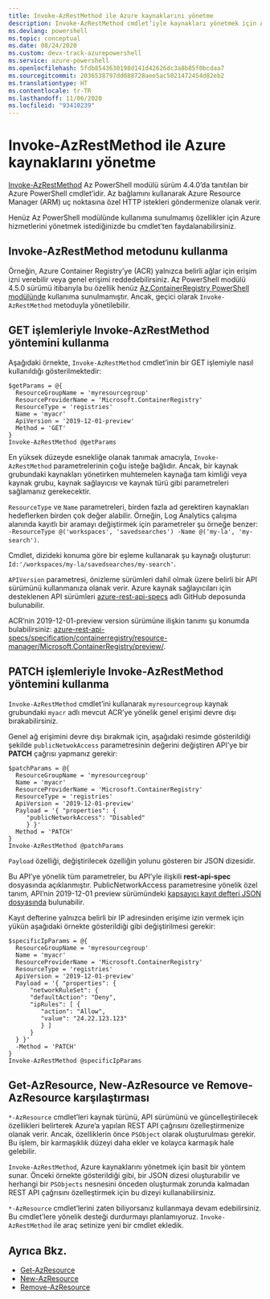 ```yaml
---
title: Invoke-AzRestMethod ile Azure kaynaklarını yönetme
description: Invoke-AzRestMethod cmdlet’iyle kaynakları yönetmek için Azure PowerShell’i kullanma.
ms.devlang: powershell
ms.topic: conceptual
ms.date: 08/24/2020
ms.custom: devx-track-azurepowershell
ms.service: azure-powershell
ms.openlocfilehash: 5fdb8543630198d141d42626dc3a8b85f0bcdaa7
ms.sourcegitcommit: 2036538797dd088728aee5ac5021472454d82eb2
ms.translationtype: HT
ms.contentlocale: tr-TR
ms.lasthandoff: 11/06/2020
ms.locfileid: "93410239"
---
```

# <a name="manage-azure-resources-with-invoke-azrestmethod"></a>Invoke-AzRestMethod ile Azure kaynaklarını yönetme

[Invoke-AzRestMethod](/powershell/module/az.accounts/invoke-azrestmethod) Az PowerShell modülü sürüm 4.4.0’da tanıtılan bir Azure PowerShell cmdlet’idir. Az bağlamını kullanarak Azure Resource Manager (ARM) uç noktasına özel HTTP istekleri göndermenize olanak verir.

Henüz Az PowerShell modülünde kullanıma sunulmamış özellikler için Azure hizmetlerini yönetmek istediğinizde bu cmdlet’ten faydalanabilirsiniz.

## <a name="how-to-use-invoke-azrestmethod"></a>Invoke-AzRestMethod metodunu kullanma

Örneğin, Azure Container Registry’ye (ACR) yalnızca belirli ağlar için erişim izni verebilir veya genel erişimi reddedebilirsiniz. Az PowerShell modülü 4.5.0 sürümü itibarıyla bu özellik henüz [Az.ContainerRegistry PowerShell modülünde](/powershell/module/Az.ContainerRegistry/) kullanıma sunulmamıştır. Ancak, geçici olarak `Invoke-AzRestMethod` metoduyla yönetilebilir.

## <a name="using-invoke-azrestmethod-with-get-operations"></a>GET işlemleriyle Invoke-AzRestMethod yöntemini kullanma

Aşağıdaki örnekte, `Invoke-AzRestMethod` cmdlet’inin bir GET işlemiyle nasıl kullanıldığı gösterilmektedir:

```azurepowershell-interactive
$getParams = @{
  ResourceGroupName = 'myresourcegroup'
  ResourceProviderName = 'Microsoft.ContainerRegistry'
  ResourceType = 'registries'
  Name = 'myacr'
  ApiVersion = '2019-12-01-preview'
  Method = 'GET'
}
Invoke-AzRestMethod @getParams
```

En yüksek düzeyde esnekliğe olanak tanımak amacıyla, `Invoke-AzRestMethod` parametrelerinin çoğu isteğe bağlıdır.
Ancak, bir kaynak grubundaki kaynakları yönetirken muhtemelen kaynağa tam kimliği veya kaynak grubu, kaynak sağlayıcısı ve kaynak türü gibi parametreleri sağlamanız gerekecektir.

`ResourceType` ve `Name` parametreleri, birden fazla ad gerektiren kaynakları hedeflerken birden çok değer alabilir. Örneğin, Log Analytics çalışma alanında kayıtlı bir aramayı değiştirmek için parametreler şu örneğe benzer: `-ResourceType @('workspaces', 'savedsearches') -Name @('my-la', 'my-search')`.

Cmdlet, dizideki konuma göre bir eşleme kullanarak şu kaynağı oluşturur: `Id:'/workspaces/my-la/savedsearches/my-search'`.

`APIVersion` parametresi, önizleme sürümleri dahil olmak üzere belirli bir API sürümünü kullanmanıza olanak verir. Azure kaynak sağlayıcıları için desteklenen API sürümleri [azure-rest-api-specs](https://github.com/Azure/azure-rest-api-specs) adlı GitHub deposunda bulunabilir.

ACR’nin 2019-12-01-preview version sürümüne ilişkin tanımı şu konumda bulabilirsiniz: [azure-rest-api-specs/specification/containerregistry/resource-manager/Microsoft.ContainerRegistry/preview/](https://github.com/Azure/azure-rest-api-specs/tree/master/specification/containerregistry/resource-manager/Microsoft.ContainerRegistry/preview).

## <a name="using-invoke-azrestmethod-with-patch-operations"></a>PATCH işlemleriyle Invoke-AzRestMethod yöntemini kullanma

`Invoke-AzRestMethod` cmdlet’ini kullanarak `myresourcegroup` kaynak grubundaki `myacr` adlı mevcut ACR’ye yönelik genel erişimi devre dışı bırakabilirsiniz.

Genel ağ erişimini devre dışı bırakmak için, aşağıdaki resimde gösterildiği şekilde `publicNetwokAccess` parametresinin değerini değiştiren API’ye bir **PATCH** çağrısı yapmanız gerekir:

```azurepowershell-interactive
$patchParams = @{
  ResourceGroupName = 'myresourcegroup'
  Name = 'myacr'
  ResourceProviderName = 'Microsoft.ContainerRegistry'
  ResourceType = 'registries'
  ApiVersion = '2019-12-01-preview'
  Payload = '{ "properties": {
     "publicNetworkAccess": "Disabled"
     } }'
  Method = 'PATCH'
}
Invoke-AzRestMethod @patchParams
```

`Payload` özelliği, değiştirilecek özelliğin yolunu gösteren bir JSON dizesidir.

Bu API’ye yönelik tüm parametreler, bu API’yle ilişkili **rest-api-spec** dosyasında açıklanmıştır.
PublicNetworkAccess parametresine yönelik özel tanım, API’nin 2019-12-01 preview sürümündeki [kapsayıcı kayıt defteri JSON dosyasında](https://github.com/Azure/azure-rest-api-specs/blob/2a9da9a79d0a7b74089567ec4f0289f3e0f31bec/specification/containerregistry/resource-manager/Microsoft.ContainerRegistry/preview/2019-12-01-preview/containerregistry.json) bulunabilir.

Kayıt defterine yalnızca belirli bir IP adresinden erişime izin vermek için yükün aşağıdaki örnekte gösterildiği gibi değiştirilmesi gerekir:

```azurepowershell-interactive
$specificIpParams = @{
  ResourceGroupName = 'myresourcegroup'
  Name = 'myacr'
  ResourceProviderName = 'Microsoft.ContainerRegistry'
  ResourceType = 'registries'
  ApiVersion = '2019-12-01-preview'
  Payload = '{ "properties": {
      "networkRuleSet": {
      "defaultAction": "Deny",
      "ipRules": [ {
         "action": "Allow",
         "value": "24.22.123.123"
         } ]
      }
  } }'
  -Method = 'PATCH'
}
Invoke-AzRestMethod @specificIpParams
```

## <a name="comparison-to-get-azresource-new-azresource-and-remove-azresource"></a>Get-AzResource, New-AzResource ve Remove-AzResource karşılaştırması

`*-AzResource` cmdlet’leri kaynak türünü, API sürümünü ve güncelleştirilecek özellikleri belirterek Azure’a yapılan REST API çağrısını özelleştirmenize olanak verir. Ancak, özelliklerin önce `PSObject` olarak oluşturulması gerekir. Bu işlem, bir karmaşıklık düzeyi daha ekler ve kolayca karmaşık hale gelebilir.

`Invoke-AzRestMethod`, Azure kaynaklarını yönetmek için basit bir yöntem sunar. Önceki örnekte gösterildiği gibi, bir JSON dizesi oluşturabilir ve herhangi bir `PSObjects` nesnesini önceden oluşturmak zorunda kalmadan REST API çağrısını özelleştirmek için bu dizeyi kullanabilirsiniz.

`*-AzResource` cmdlet’lerini zaten biliyorsanız kullanmaya devam edebilirsiniz. Bu cmdlet’lere yönelik desteği durdurmayı planlamıyoruz. `Invoke-AzRestMethod` ile araç setinize yeni bir cmdlet ekledik.

## <a name="see-also"></a>Ayrıca Bkz.

* [Get-AzResource](/powershell/module/az.resources/get-azresource)
* [New-AzResource](/powershell/module/az.resources/new-azresource)
* [Remove-AzResource](/powershell/module/az.resources/remove-azresource)
